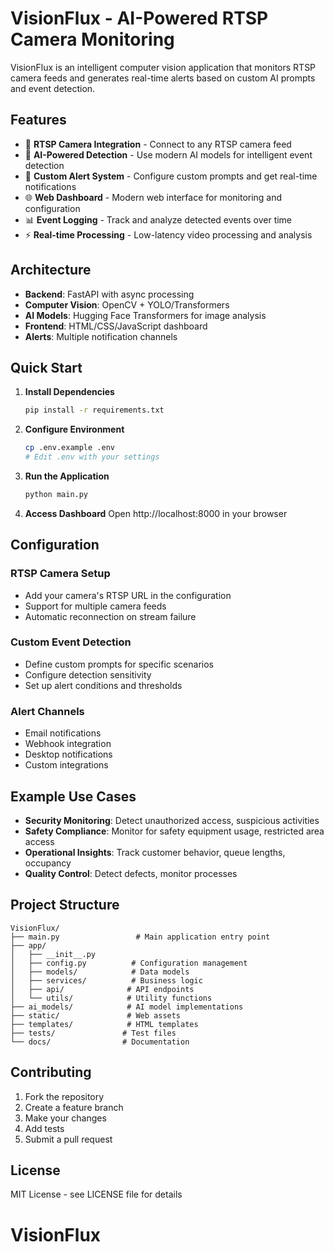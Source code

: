# VisionFlux - AI-Powered RTSP Camera Monitoring

VisionFlux is an intelligent computer vision application that monitors RTSP camera feeds and generates real-time alerts based on custom AI prompts and event detection.

## Features

- 🎥 **RTSP Camera Integration** - Connect to any RTSP camera feed
- 🤖 **AI-Powered Detection** - Use modern AI models for intelligent event detection
- 🚨 **Custom Alert System** - Configure custom prompts and get real-time notifications
- 🌐 **Web Dashboard** - Modern web interface for monitoring and configuration
- 📊 **Event Logging** - Track and analyze detected events over time
- ⚡ **Real-time Processing** - Low-latency video processing and analysis

## Architecture

- **Backend**: FastAPI with async processing
- **Computer Vision**: OpenCV + YOLO/Transformers
- **AI Models**: Hugging Face Transformers for image analysis
- **Frontend**: HTML/CSS/JavaScript dashboard
- **Alerts**: Multiple notification channels

## Quick Start

1. **Install Dependencies**

   ```bash
   pip install -r requirements.txt
   ```

2. **Configure Environment**

   ```bash
   cp .env.example .env
   # Edit .env with your settings
   ```

3. **Run the Application**

   ```bash
   python main.py
   ```

4. **Access Dashboard**
   Open http://localhost:8000 in your browser

## Configuration

### RTSP Camera Setup

- Add your camera's RTSP URL in the configuration
- Support for multiple camera feeds
- Automatic reconnection on stream failure

### Custom Event Detection

- Define custom prompts for specific scenarios
- Configure detection sensitivity
- Set up alert conditions and thresholds

### Alert Channels

- Email notifications
- Webhook integration
- Desktop notifications
- Custom integrations

## Example Use Cases

- **Security Monitoring**: Detect unauthorized access, suspicious activities
- **Safety Compliance**: Monitor for safety equipment usage, restricted area access
- **Operational Insights**: Track customer behavior, queue lengths, occupancy
- **Quality Control**: Detect defects, monitor processes

## Project Structure

```
VisionFlux/
├── main.py                 # Main application entry point
├── app/
│   ├── __init__.py
│   ├── config.py          # Configuration management
│   ├── models/            # Data models
│   ├── services/          # Business logic
│   ├── api/              # API endpoints
│   └── utils/            # Utility functions
├── ai_models/            # AI model implementations
├── static/               # Web assets
├── templates/            # HTML templates
├── tests/               # Test files
└── docs/                # Documentation
```

## Contributing

1. Fork the repository
2. Create a feature branch
3. Make your changes
4. Add tests
5. Submit a pull request

## License

MIT License - see LICENSE file for details
# VisionFlux
